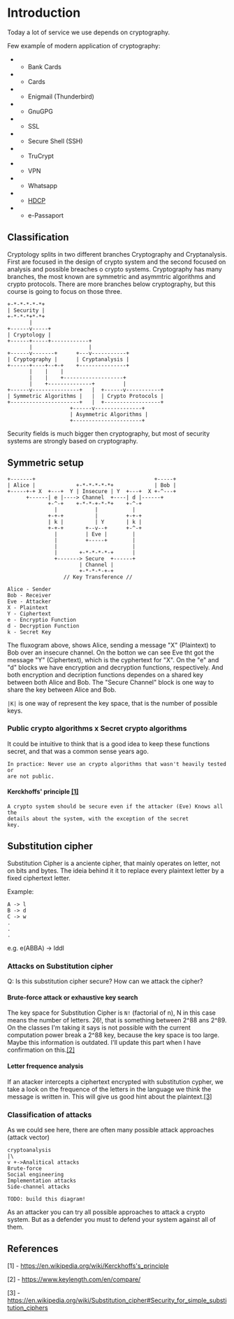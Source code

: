 # Introduction

Today a lot of service we use depends on cryptography.

Few exampĺe of modern application of cryptography:

* - Bank Cards
* - Cards
* - Enigmail (Thunderbird)
* - GnuGPG
* - SSL
* - Secure Shell (SSH)
* - TruCrypt
* - VPN
* - Whatsapp
* - [HDCP](https://en.wikipedia.org/wiki/High-bandwidth_Digital_Content_Protection)
* - e-Passaport

## Classification

Cryptology splits in two different branches Cryptography and Cryptanalysis.
First are focused in the design of crypto system and the second focused on
analysis and possible breaches o crypto systems. Cryptography has many
branches, the most known are symmetric and asymmtric algorithms and crypto
protocols. There are more branches below cryptography, but this course is going
to focus on those three.

```
+-*-*-*-*-*+
| Security |
+-*-*-*+*-*+
       |
+------v-----+
| Cryptology |
+------+-----+------------+
       |                  |
+------v-------+      +---v-----------+
| Cryptography |      | Cryptanalysis |
+------+----+--+-+    +---------------+
       |    |    |
       |    |    +-------------------+
       |    +--------------+         |
+------v---------------+   |  +------v-----------+
| Symmetric Algorithms |   |  | Crypto Protocols |
+----------------------+   |  +------------------+
                    +------v---------------+
                    | Asymmetric Algorithms |
                    +----------------------+
```

Security fields is much bigger then cryptography, but most of security systems
are strongly based on cryptography.

## Symmetric setup

```
+-------+                                      +-----+
| Alice |             +-*-*-*-*-*+             | Bob |
+-----+-+ X  +---+  Y | Insecure | Y  +---+  X +-^---+
      +------| e |----> Channel  +----| d |------+
             +-^-+    +-*-*-+-*-*+    +-^-+
               |            |           |
             +-+-+          |         +-+-+
             | k |          | Y       | k |
             +-+-+       +--v--+      +-^-+
               |         | Eve |        |
               |         +-----+        |
               |                        |
               |       +-*-*-*-*-+      |
               +-------> Secure  +------+
                       | Channel |
                       +-*-*-*-+-+
                  // Key Transference //

Alice - Sender
Bob - Receiver
Eve - Attacker
X - Plaintext
Y - Ciphertext
e - Encryptio Function
d - Decryption Function
k - Secret Key
```

The fluxogram above, shows Alice, sending a message "X" (Plaintext) to Bob over
an insecure channel. On the botton we can see Eve tht got the message "Y"
(Ciphertext), which is the cyphertext for "X". On the "e" and "d" blocks we
have encryption and decryption functions, respectively. And both encryption and
decription functions dependes on a shared key between both Alice and Bob. The
"Secure Channel" block is one way to share the key between Alice and Bob.

`|K|` is one way of represent the key space, that is the number of possible
keys.

### Public crypto algorithms x Secret crypto algorithms

It could be intuitive to think that is a good idea to keep these functions
secret, and that was a common sense years ago.

    In practice: Never use an crypto algorithms that wasn't heavily tested or
    are not public.

#### Kerckhoffs' principle [\[1\]](#references)

    A crypto system should be secure even if the attacker (Eve) Knows all the
    details about the system, with the exception of the secret
    key.

## Substitution cipher

Substitution Cipher is a anciente cipher, that mainly operates on letter, not
on bits and bytes. The ideia behind it it to replace every plaintext letter by
a fixed ciphertext letter.

Example:

```
A -> l
B -> d
C -> w
.
.
.
```

e.g. e(ABBA) -> lddl

### Attacks on Substitution cipher

Q: Is this substitution cipher secure? How can we attack the cipher?

#### Brute-force attack or exhaustive key search

The key space for Substitution Cipher is `N!` (factorial of n), N in this case
means the number of letters. 26!, that is something between 2^88 ans 2^89. On
the classes I'm taking it says is not possible with the current computation
power break a 2^88 key, because the key space is too large. Maybe this
information is outdated. I'll update this part when I have confirmation on
this.[\[2\]](#references)

#### Letter frequence analysis

If an atacker intercepts a ciphertext encrypted with substitution cypher, we
take a look on the frequence of the letters in the language we think the
message is written in. This will give us good hint about the
plaintext.[\[3\]](#references)

### Classification of attacks

As we could see here, there are often many possible attack approaches (attack
vector)

```
cryptoanalysis
|\
v +->Analitical attacks
Brute-force
Social engineering
Implementation attacks
Side-channel attacks

TODO: build this diagram!
```

As an attacker you can try all possible approaches to attack a crypto system.
But as a defender you must to defend your system against all of them.

## References

[1] - https://en.wikipedia.org/wiki/Kerckhoffs's_principle

[2] - https://www.keylength.com/en/compare/

[3] - https://en.wikipedia.org/wiki/Substitution_cipher#Security_for_simple_substitution_ciphers
